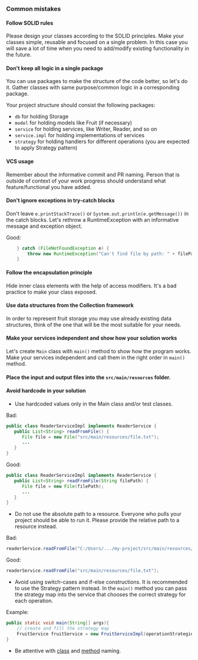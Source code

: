### Common mistakes
#### Follow SOLID rules
Please design your classes according to the SOLID principles. Make your classes simple, reusable and focused on a single problem.
In this case you will save a lot of time when you need to add/modify existing functionality in the future.
#### Don't keep all logic in a single package
You can use packages to make the structure of the code better, so let's do it. Gather classes with same 
purpose/common logic in a corresponding package.

Your project structure should consist the following packages:
- `db` for holding Storage
- `model` for holding models like Fruit (if necessary)
- `service` for holding services, like Writer, Reader, and so on
- `service.impl` for holding implementations of services
- `strategy` for holding handlers for different operations (you are expected to apply Strategy pattern)

#### VCS usage
Remember about the informative commit and PR naming. Person that is outside of context of your work progress should understand
what feature/functional you have added.
#### Don't ignore exceptions in try-catch blocks
Don't leave `e.printStackTrace()` or `System.out.println(e.getMessage())` in the catch blocks. 
Let's rethrow a RuntimeException with an informative message and exception object.

Good:   
```java
    } catch (FileNotFoundException e) {
        throw new RuntimeException("Can't find file by path: " + filePath, e);
    }
```

#### Follow the encapsulation principle
Hide inner class elements with the help of access modifiers. It's a bad practice to make your class exposed.
#### Use data structures from the Collection framework
In order to represent fruit storage you may use already existing data structures, think of the one that will be 
the most suitable for your needs.
#### Make your services independent and show how your solution works
Let's create `Main` class with `main()` method to show how the program works. Make your services independent
and call them in the right order in `main()` method.
#### Place the input and output files into the `src/main/resources` folder.
#### Avoid hardcode in your solution
* Use hardcoded values only in the Main class and/or test classes.  
    
Bad:  
```java
public class ReaderServiceImpl implements ReaderService {
   public List<String> readFromFile() {
      File file = new File("src/main/resources/file.txt");
      ...
   }
}
```     
Good:  
```java
public class ReaderServiceImpl implements ReaderService {
   public List<String> readFromFile(String filePath) {
      File file = new File(filePath);
      ...
   }
}
```

* Do not use the absolute path to a resource. Everyone who pulls your project should be able to run it. 
Please provide the relative path to a resource instead. 
 
Bad:  
```java
readerService.readFromFile("C:/Users/.../my-project/src/main/resources/file.txt");
```  
    
Good:  
```java
readerService.readFromFile("src/main/resources/file.txt");
```
      
* Avoid using switch-cases and if-else constructions. It is recommended to use the Strategy pattern instead. 
In the `main()` method you can pass the strategy map into the service that chooses the correct strategy for each operation.

Example:  
```java
public static void main(String[] args){
    // create and fill the strategy map
    FruitService fruitService = new FruitServiceImpl(operationStrategies);
}
```  
* Be attentive with [class](https://mate-academy.github.io/style-guides/java/java.html#s5.2.2-class-names) 
and [method](https://mate-academy.github.io/style-guides/java/java.html#s5.2.3-method-names) naming. 
